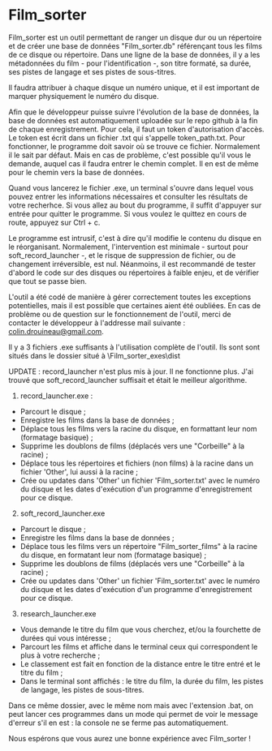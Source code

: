 # Film_sorter


Film_sorter est un outil permettant de ranger un disque dur ou un répertoire et de créer une base de données "Film_sorter.db" référençant tous les films de ce disque ou répertoire.
Dans une ligne de la base de données, il y a les métadonnées du film - pour l'identification -, son titre formaté, sa durée, ses pistes de langage et ses pistes de sous-titres.

Il faudra attribuer à chaque disque un numéro unique, et il est important de marquer physiquement le numéro du disque.

Afin que le développeur puisse suivre l'évolution de la base de données, la base de données est automatiquement uploadée sur le repo github à la fin de chaque enregistrement. Pour cela, il faut un token d'autorisation d'accès. Le token est écrit dans un fichier .txt qui s'appelle token_path.txt. Pour fonctionner, le programme doit savoir où se trouve ce fichier. Normalement il le sait par défaut. Mais en cas de problème, c'est possible qu'il vous le demande, auquel cas il faudra entrer le chemin complet.
Il en est de même pour le chemin vers la base de données.

Quand vous lancerez le fichier .exe, un terminal s'ouvre dans lequel vous pouvez entrer les informations nécessaires et consulter les résultats de votre recherhce. Si vous allez au bout du programme, il suffit d'appuyer sur entrée pour quitter le programme. Si vous voulez le quittez en cours de route, appuyez sur Ctrl + c.

Le programme est intrusif, c'est à dire qu'il modifie le contenu du disque en le réorganisant. Normalement, l'intervention est minimale - surtout pour soft_record_launcher -, et le risque de suppression de fichier, ou de changement irréversible, est nul. Néanmoins, il est recommandé de tester d'abord le code sur des disques ou répertoires à faible enjeu, et de vérifier que tout se passe bien.

L'outil a été codé de manière à gérer correctement toutes les exceptions potentielles, mais il est possible que certaines aient été oubliées. En cas de problème ou de question sur le fonctionnement de l'outil, merci de contacter le développeur à l'addresse mail suivante : colin.drouineau@gmail.com.


Il y a 3 fichiers .exe suffisants à l'utilisation complète de l'outil. Ils sont sont situés dans le dossier situé à \Film_sorter_exes\dist

UPDATE : record_launcher n'est plus mis à jour. Il ne fonctionne plus. J'ai trouvé que soft_record_launcher suffisait et était le meilleur algorithme.
1) record_launcher.exe :
  - Parcourt le disque ;
  - Enregistre les films dans la base de données ;
  - Déplace tous les films vers la racine du disque, en formattant leur nom (formatage basique) ;
  - Supprime les doublons de films (déplacés vers une "Corbeille" à la racine) ;
  - Déplace tous les répertoires et fichiers (non films) à la racine dans un fichier 'Other', lui aussi à la racine ;
  - Crée ou updates dans 'Other' un fichier 'Film_sorter.txt' avec le numéro du disque et les dates d'exécution d'un programme d'enregistrement pour ce disque.

2) soft_record_launcher.exe
  - Parcourt le disque ;
  - Enregistre les films dans la base de données ;
  - Déplace tous les films vers un répertoire "Film_sorter_films" à la racine du disque, en formatant leur nom (formatage basique) ;
  - Supprime les doublons de films (déplacés vers une "Corbeille" à la racine) ;
  - Crée ou updates dans 'Other' un fichier 'Film_sorter.txt' avec le numéro du disque et les dates d'exécution d'un programme d'enregistrement pour ce disque.

3) research_launcher.exe
  - Vous demande le titre du film que vous cherchez, et/ou la fourchette de durées qui vous intéresse ;
  - Parcourt les films et affiche dans le terminal ceux qui correspondent le plus à votre recherche ;
  - Le classement est fait en fonction de la distance entre le titre entré et le titre du film ;
  - Dans le terminal sont affichés : le titre du film, la durée du film, les pistes de langage, les pistes de sous-titres.

Dans ce même dossier, avec le même nom mais avec l'extension .bat, on peut lancer ces programmes dans un mode qui permet de voir le message d'erreur s'il en est : la console ne se ferme pas automatiquement.


Nous espérons que vous aurez une bonne expérience avec Film_sorter !
